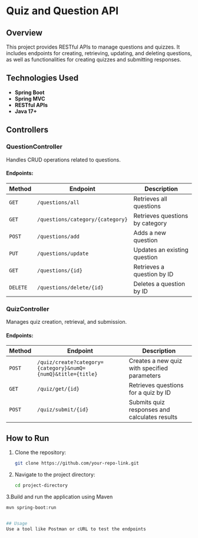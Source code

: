 # Quiz and Question API

## Overview
This project provides RESTful APIs to manage questions and quizzes. It includes endpoints for creating, retrieving, updating, and deleting questions, as well as functionalities for creating quizzes and submitting responses.

## Technologies Used
- **Spring Boot**
- **Spring MVC**
- **RESTful APIs**
- **Java 17+**

## Controllers

### QuestionController
Handles CRUD operations related to questions.

#### Endpoints:

| Method   | Endpoint                             | Description                        |
|----------|-------------------------------------|------------------------------------|
| `GET`    | `/questions/all`                    | Retrieves all questions           |
| `GET`    | `/questions/category/{category}`   | Retrieves questions by category   |
| `POST`   | `/questions/add`                    | Adds a new question               |
| `PUT`    | `/questions/update`                 | Updates an existing question      |
| `GET`    | `/questions/{id}`                    | Retrieves a question by ID        |
| `DELETE` | `/questions/delete/{id}`            | Deletes a question by ID          |

### QuizController
Manages quiz creation, retrieval, and submission.

#### Endpoints:

| Method   | Endpoint                                             | Description                                         |
|----------|-----------------------------------------------------|-----------------------------------------------------|
| `POST`   | `/quiz/create?category={category}&numQ={numQ}&title={title}` | Creates a new quiz with specified parameters       |
| `GET`    | `/quiz/get/{id}`                                    | Retrieves questions for a quiz by ID               |
| `POST`   | `/quiz/submit/{id}`                                | Submits quiz responses and calculates results     |

## How to Run

1. Clone the repository:
   ```sh
   git clone https://github.com/your-repo-link.git

2. Navigate to the project directory:
   ```sh
   cd project-directory

3.Build and run the application using Maven
   ```sh
   mvn spring-boot:run


  ## Usage
   Use a tool like Postman or cURL to test the endpoints
